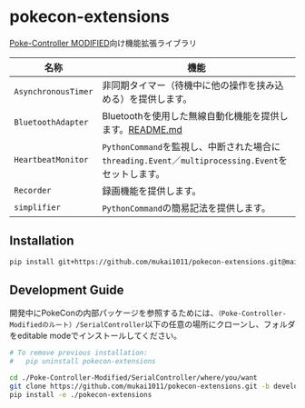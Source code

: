 # pokecon-extensions

[Poke-Controller MODIFIED](https://github.com/Moi-poke/Poke-Controller-Modified)向け機能拡張ライブラリ

| 名称                | 機能                                                                                                         |
| ------------------- | ------------------------------------------------------------------------------------------------------------ |
| `AsynchronousTimer` | 非同期タイマー（待機中に他の操作を挟み込める）を提供します。                                                 |
| `BluetoothAdapter`  | Bluetoothを使用した無線自動化機能を提供します。[README.md](./pokecon_extensions/bluetooth_adapter/README.md) |
| `HeartbeatMonitor`  | `PythonCommand`を監視し、中断された場合に`threading.Event`／`multiprocessing.Event`をセットします。          |
| `Recorder`          | 録画機能を提供します。                                                                                       |
| `simplifier`        | `PythonCommand`の簡易記法を提供します。                                                                      |

## Installation

```sh
pip install git+https://github.com/mukai1011/pokecon-extensions.git@main
```

## Development Guide

開発中にPokeConの内部パッケージを参照するためには、`（Poke-Controller-Modifiedのルート）/SerialController`以下の任意の場所にクローンし、フォルダをeditable modeでインストールしてください。

```sh
# To remove previous installation:
#   pip uninstall pokecon-extensions

cd ./Poke-Controller-Modified/SerialController/where/you/want
git clone https://github.com/mukai1011/pokecon-extensions.git -b develop
pip install -e ./pokecon-extensions
```
